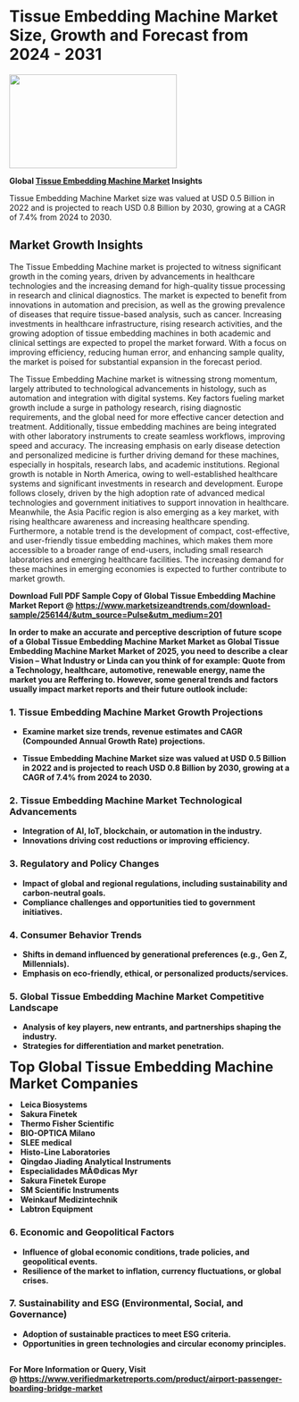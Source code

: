 <H1>Tissue Embedding Machine Market Size, Growth and Forecast from 2024 - 2031</H1><img class="aligncenter size-medium wp-image-584254" src="https://thirdeyenews.in/wp-content/uploads/2024/09/Global-Market-Research-300x168.jpeg" alt="" width="300" height="168" /><p><strong>Global&nbsp;<a href="https://www.marketsizeandtrends.com/download-sample/256144/&amp;utm_source=Pulse&amp;utm_medium=201">Tissue Embedding Machine Market</a> Insights</strong></p><p>Tissue Embedding Machine Market size was valued at USD 0.5 Billion in 2022 and is projected to reach USD 0.8 Billion by 2030, growing at a CAGR of 7.4% from 2024 to 2030.</p><p><h2>Market Growth Insights</h2> <p>The Tissue Embedding Machine market is projected to witness significant growth in the coming years, driven by advancements in healthcare technologies and the increasing demand for high-quality tissue processing in research and clinical diagnostics. The market is expected to benefit from innovations in automation and precision, as well as the growing prevalence of diseases that require tissue-based analysis, such as cancer. Increasing investments in healthcare infrastructure, rising research activities, and the growing adoption of tissue embedding machines in both academic and clinical settings are expected to propel the market forward. With a focus on improving efficiency, reducing human error, and enhancing sample quality, the market is poised for substantial expansion in the forecast period.</p> <p><strong></strong></p> <p>The Tissue Embedding Machine market is witnessing strong momentum, largely attributed to technological advancements in histology, such as automation and integration with digital systems. Key factors fueling market growth include a surge in pathology research, rising diagnostic requirements, and the global need for more effective cancer detection and treatment. Additionally, tissue embedding machines are being integrated with other laboratory instruments to create seamless workflows, improving speed and accuracy. The increasing emphasis on early disease detection and personalized medicine is further driving demand for these machines, especially in hospitals, research labs, and academic institutions. Regional growth is notable in North America, owing to well-established healthcare systems and significant investments in research and development. Europe follows closely, driven by the high adoption rate of advanced medical technologies and government initiatives to support innovation in healthcare. Meanwhile, the Asia Pacific region is also emerging as a key market, with rising healthcare awareness and increasing healthcare spending. Furthermore, a notable trend is the development of compact, cost-effective, and user-friendly tissue embedding machines, which makes them more accessible to a broader range of end-users, including small research laboratories and emerging healthcare facilities. The increasing demand for these machines in emerging economies is expected to further contribute to market growth.</p> <p><strong></p><p><span class=""><strong>Download Full PDF Sample Copy of Global Tissue Embedding Machine Market Report</strong> @ <a href="https://www.marketsizeandtrends.com/download-sample/256144/&amp;utm_source=Pulse&amp;utm_medium=201" target="_blank">https://www.marketsizeandtrends.com/download-sample/256144/&amp;utm_source=Pulse&amp;utm_medium=201</a></span></p><p>In order to make an accurate and perceptive description of future scope of a Global&nbsp;Tissue Embedding Machine Market Market as Global&nbsp;Tissue Embedding Machine Market Market of 2025, you need to describe a clear Vision &ndash; What Industry or Linda can you think of for example: Quote from a Technology, healthcare, automotive, renewable energy, name the market you are Reffering to. However, some general trends and factors usually impact market reports and their future outlook include:</p><h3>1.&nbsp;<strong>Tissue Embedding Machine Market Growth Projections</strong></h3><ul><li>Examine market size trends, revenue estimates and CAGR (Compounded Annual Growth Rate) projections.</li><li><p>Tissue Embedding Machine Market size was valued at USD 0.5 Billion in 2022 and is projected to reach USD 0.8 Billion by 2030, growing at a CAGR of 7.4% from 2024 to 2030.</p></li></ul><h3>2.&nbsp;<strong>Tissue Embedding Machine Market Technological Advancements</strong></h3><ul><li>Integration of AI, IoT, blockchain, or automation in the industry.</li><li>Innovations driving cost reductions or improving efficiency.</li></ul><h3>3.&nbsp;<strong>Regulatory and Policy Changes</strong></h3><ul><li>Impact of global and regional regulations, including sustainability and carbon-neutral goals.</li><li>Compliance challenges and opportunities tied to government initiatives.</li></ul><h3>4.&nbsp;<strong>Consumer Behavior Trends</strong></h3><ul><li>Shifts in demand influenced by generational preferences (e.g., Gen Z, Millennials).</li><li>Emphasis on eco-friendly, ethical, or personalized products/services.</li></ul><h3>5.&nbsp;<strong>Global Tissue Embedding Machine Market Competitive Landscape</strong></h3><ul><li>Analysis of key players, new entrants, and partnerships shaping the industry.</li><li>Strategies for differentiation and market penetration.</li></ul><p data-pm-slice="1 1 []"><span style="color: inherit; font-family: inherit; font-size: 25px;">Top Global Tissue Embedding Machine Market Companies</span></p><div class="" data-test-id=""><p><li>Leica Biosystems</li><li> Sakura Finetek</li><li> Thermo Fisher Scientific</li><li> BIO-OPTICA Milano</li><li> SLEE medical</li><li> Histo-Line Laboratories</li><li> Qingdao Jiading Analytical Instruments</li><li> Especialidades MÃ©dicas Myr</li><li> Sakura Finetek Europe</li><li> SM Scientific Instruments</li><li> Weinkauf Medizintechnik</li><li> Labtron Equipment</li></p></div><h3>6.&nbsp;<strong>Economic and Geopolitical Factors</strong></h3><ul><li>Influence of global economic conditions, trade policies, and geopolitical events.</li><li>Resilience of the market to inflation, currency fluctuations, or global crises.</li></ul><h3>7.&nbsp;<strong>Sustainability and ESG (Environmental, Social, and Governance)</strong></h3><ul><li>Adoption of sustainable practices to meet ESG criteria.</li><li>Opportunities in green technologies and circular economy principles.</li></ul><h2><strong style="font-size: 14px;">For More Information or Query, Visit @&nbsp;</strong><a style="background-color: #ffffff; font-size: 14px;" href="https://www.marketsizeandtrends.com/report/tissue-embedding-machine-market/" target="_blank">https://www.verifiedmarketreports.com/product/airport-passenger-boarding-bridge-market</a></h2>
